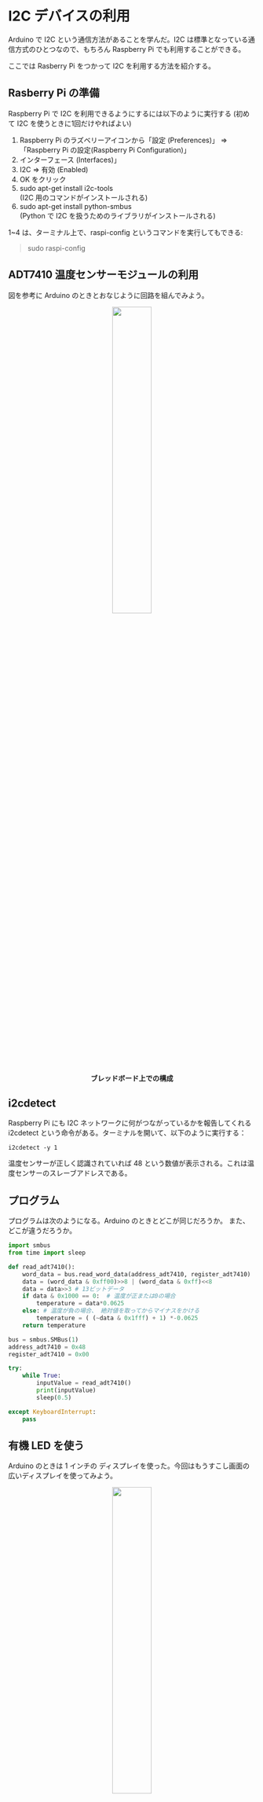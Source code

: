 # I2C デバイスの利用

Arduino で I2C という通信方法があることを学んだ。I2C は標準となっている通信方式のひとつなので、もちろん Raspberry Pi でも利用することができる。

ここでは Rasberry Pi をつかって I2C を利用する方法を紹介する。

## Rasberry Pi の準備

Raspberry Pi で I2C を利用できるようにするには以下のように実行する
(初めて I2C を使うときに1回だけやればよい)

1. Raspberry Pi のラズベリーアイコンから「設定 (Preferences)」
⇒ 「Raspberry Pi の設定(Raspberry Pi Configuration)」
2. インターフェース (Interfaces)」
3. I2C ⇒ 有効 (Enabled)
4. OK をクリック
5. sudo apt-get install i2c-tools  
   (I2C 用のコマンドがインストールされる)
6. sudo apt-get install python-smbus  
   (Python で I2C を扱うためのライブラリがインストールされる)

1~4 は、ターミナル上で、raspi-config というコマンドを実行してもできる:

> sudo raspi-config


## ADT7410 温度センサーモジュールの利用

図を参考に Arduino のときとおなじように回路を組んでみよう。

<div style="text-align: center;">
    <img src="./images/image61.png" width="40%"><br/>
    <strong>ブレッドボード上での構成</strong>
</div>

## i2cdetect

Raspberry Pi にも I2C ネットワークに何がつながっているかを報告してくれる i2cdetect という命令がある。ターミナルを開いて、以下のように実行する：

```shell
i2cdetect -y 1
```

温度センサーが正しく認識されていれば 48 という数値が表示される。これは温度センサーのスレーブアドレスである。

## プログラム

プログラムは次のようになる。Arduino のときとどこが同じだろうか。
また、どこが違うだろうか。

```python
import smbus
from time import sleep

def read_adt7410():
    word_data = bus.read_word_data(address_adt7410, register_adt7410)
    data = (word_data & 0xff00)>>8 | (word_data & 0xff)<<8
    data = data>>3 # 13ビットデータ
    if data & 0x1000 == 0:  # 温度が正または0の場合
        temperature = data*0.0625
    else: # 温度が負の場合、 絶対値を取ってからマイナスをかける
        temperature = ( (~data & 0x1fff) + 1) *-0.0625
    return temperature

bus = smbus.SMBus(1)
address_adt7410 = 0x48
register_adt7410 = 0x00

try:
    while True:
        inputValue = read_adt7410()
        print(inputValue)
        sleep(0.5)

except KeyboardInterrupt:
    pass
```

## 有機 LED を使う

Arduino のときは 1 インチの ディスプレイを使った。今回はもうすこし画面の広いディスプレイを使ってみよう。

<div style="text-align: center;">
    <img src="https://akizukidenshi.com/img/goods/2/108277.jpg" width="40%"><br/>
    <strong>有機 EL ディスプレイ</strong>
</div>

この OLE ディスプレイは下のようなピン配置になっている。


### ブレッドボードでの配線

ブレッドボード上でこのように配線する：

1. GND
2. 3.3V
3. GND
4. GND
5. 不使用
6. 不使用
7. SCL → GPIO3
8. SDA → GPIO2
9. 8 と接続

<div style="text-align: center;">
    <img src="./images/image63.jpg" width="40%"><br/>
    <strong>有機 EL ディスプレイピンアサイン</strong>
</div>

### 配線が正しいか確認

回路ができたら **i2cdetect -y 1** で確認しよう。"3c" が表示されたら正しい。
3c が表示されない場合は回路が間違っている可能性が高い。


### プログラム

```python
import smbus
from time import sleep

#
# ディスプレイ用コマンド
#
def ole_write(addr, s):
    """
    文字列を表示する
    addr I2C スレーブアドレス
    s 文字列
    """
    bus.write_i2c_block_data(addr , 0x40 , list(bytes(s , "utf 8")))
    sleep(0.01)

#
# ディスプレイ用コマンド
#
def ole_command(addr, command):
    """
    ディスプレイの命令を実行する
    addr I2C スレーブアドレス
    command 命令
    """
    bus.write_byte_data(addr , 0x00, command)
    sleep(0.01)

#
# ディスプレイ用コマンド
#
def ole_move(addr , pos):
    """
    指定された場所にカーソルを移動する
    addr    I2C スレーブアドレス
    pos     0x00,0  (1 行目の左端) ~ 0x0f,15 (1 行目の右端)
            0x20,32 (2 行目の左端) ~ 0x2f,47 (2 行目の右端)
    """
    ole_command(addr, pos + 0x80)
#
# ここから動き出す
#
bus = smbus.SMBus(1)        # I2C のチャンネル 1 を使う / i2cdetect -y 1 の 1 と同じ
addr = 0x3c                 # ディスプレイのアドレス

CLEAR  = 0x01
HOME   = 0x02
RESET  = 0x20
DISPON = 0x0c

ole_command(addr, CLEAR)    # 画面消去
ole_command(addr, HOME)     # カーソルを左上に移動
ole_command(addr, RESET)    # リセット
ole_command(addr, DISPON)   # ディスプレイ ON

ole_move(addr, 0x00)        # 一行目、左端に移動
ole_write(addr, "Hello!!")  # Hello!! と表示

ole_move(addr, 0x20)            # 二行目、左端に移動
ole_write(addr, "Raspberry Pi") # Raspberry Pi と表示
```

### 応用

- "Rasberry Pi" の文字列を、自分の名前に変えてみよう
- 漢字は出せません  
    [I2C 有機 EL ディスプレイマニュアル]("https://akizukidenshi.com/goodsaffix/so1602awwb-uc-wb-u_akizuki_manu.pdf") のリセット時の「キャラクタジェネレータの状態」を参照するとカタカナは出せます。チャレンジしてみてください。
    
    ```py
    # 現在のカーソルの位置にアイと出す
    bus.write_i2c_block_data(addr , 0x40 , b"\xa1\xa2")
    ```

# 時計を作ってみる

Raspberry Pi は時計を持っていて、Python から時刻を取得することができる。
いくつか方法があるが、datetime モジュールを使うのが簡単。

```py
import datetime

now = str(datetime.datetime.now())  # 文字列にする
print(now)
```

- datetime モジュールを使って、ディスプレイに時刻を表示させてください
- datetime モジュールをそのまま使うと、ミリ秒、マイクロ秒まで表示されてしまう  
  秒まで (または自分の好きな粒度)　の範囲に表示を切り捨てて表示させてください
  ⇒ ヒント：
    上の例では、now は文字列型である。文字列型にはスライスが使える  
    Python 教科書 pp.96 スライス*　参照
- ole_wirte() 関数は自動的に右側にずれていくが、左に戻ることはできないので、戻すときは ole_move() 関数を使って、自分の書きたい位置に戻してあげる必要がある

<br/>

# 温度計を作ってみる

Arduino とおなじように、これまで実験した 2 つのデバイス (温度センサーとディスプレイ) を組み合わせて温度計を作成してみよう。

<div style="text-align: center;">
  <img src="https://akizukidenshi.com/img/goods/L/106675.jpg" width="40%"><br/>
  ADT7410 は Raspberry Pi でも使える
</div>

## 回路

回路は Arduino とおなじように、電源, GND, SLC, SDA をラズパイと接続する。以下を見なくてもできる人は自力でがんばってみる。

<br/>
<br/>

1. 念のため RaspberryPi をシャットダウンし、電源 OFF
1. ディスプレイの右横に温度センサーを配置
1. センサーの電源を ディスプレと同じ 3.3V へ
1. センサーの GND を ディスプレと同じ GND へ
1. ディスプレイの 7 番 (SLC) をセンサーの SLC へ
1. ディスプレイの 8 番 (SDA) をセンサーの SDA へ

<div style="text-align: center;">
  <img src="./images/image64.jpg" width="60%"><br/>
  ブレッドボードでの配線
</div>

## プログラム

- ディスプレイに現在の時刻と温度を表示するプログラムを作成し、完成したら先生に申告、kadai12.py として提出してください
- 画面のレイアウトは自由とします
